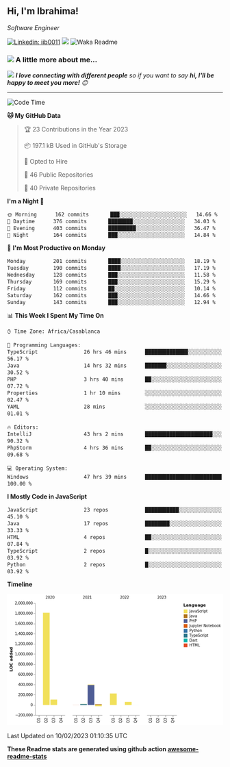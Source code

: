 <h2>Hi, I'm Ibrahima! </h2>
<p><em>Software Engineer 
</em></p>


[![Linkedin: iib0011](https://img.shields.io/badge/-iib0011-blue?style=flat-square&logo=Linkedin&logoColor=white&link=https://www.linkedin.com/in/iib0011/)](https://www.linkedin.com/in/iib0011/)
![](https://visitor-badge.glitch.me/badge?page_id=iib0011)
![Waka Readme](https://github.com/iib0011/iib0011/workflows/Waka%20Readme/badge.svg)


### <img src="https://media.giphy.com/media/VgCDAzcKvsR6OM0uWg/giphy.gif" width="50"> A little more about me...  


<img src="https://media.giphy.com/media/LnQjpWaON8nhr21vNW/giphy.gif" width="60"> <em><b>I love connecting with different people</b> so if you want to say <b>hi, I'll be happy to meet you more!</b> 😊</em>

---
<!--START_SECTION:waka-->
![Code Time](http://img.shields.io/badge/Code%20Time-1%2C781%20hrs%2041%20mins-blue)

**🐱 My GitHub Data** 

> 🏆 23 Contributions in the Year 2023
 > 
> 📦 197.1 kB Used in GitHub's Storage 
 > 
> 💼 Opted to Hire
 > 
> 📜 46 Public Repositories 
 > 
> 🔑 40 Private Repositories  
 > 
**I'm a Night 🦉** 

```text
🌞 Morning      162 commits       ███░░░░░░░░░░░░░░░░░░░░░░   14.66 % 
🌆 Daytime      376 commits       ████████░░░░░░░░░░░░░░░░░   34.03 % 
🌃 Evening      403 commits       █████████░░░░░░░░░░░░░░░░   36.47 % 
🌙 Night        164 commits       ███░░░░░░░░░░░░░░░░░░░░░░   14.84 % 

```
📅 **I'm Most Productive on Monday** 

```text
Monday         201 commits       ████░░░░░░░░░░░░░░░░░░░░░   18.19 % 
Tuesday        190 commits       ████░░░░░░░░░░░░░░░░░░░░░   17.19 % 
Wednesday      128 commits       ███░░░░░░░░░░░░░░░░░░░░░░   11.58 % 
Thursday       169 commits       ███░░░░░░░░░░░░░░░░░░░░░░   15.29 % 
Friday         112 commits       ██░░░░░░░░░░░░░░░░░░░░░░░   10.14 % 
Saturday       162 commits       ███░░░░░░░░░░░░░░░░░░░░░░   14.66 % 
Sunday         143 commits       ███░░░░░░░░░░░░░░░░░░░░░░   12.94 % 

```


📊 **This Week I Spent My Time On** 

```text
⌚︎ Time Zone: Africa/Casablanca

💬 Programming Languages: 
TypeScript               26 hrs 46 mins      ██████████████░░░░░░░░░░░   56.17 % 
Java                     14 hrs 32 mins      ███████░░░░░░░░░░░░░░░░░░   30.52 % 
PHP                      3 hrs 40 mins       ██░░░░░░░░░░░░░░░░░░░░░░░   07.72 % 
Properties               1 hr 10 mins        ░░░░░░░░░░░░░░░░░░░░░░░░░   02.47 % 
YAML                     28 mins             ░░░░░░░░░░░░░░░░░░░░░░░░░   01.01 % 

🔥 Editors: 
IntelliJ                 43 hrs 2 mins       ██████████████████████░░░   90.32 % 
PhpStorm                 4 hrs 36 mins       ██░░░░░░░░░░░░░░░░░░░░░░░   09.68 % 

💻 Operating System: 
Windows                  47 hrs 39 mins      █████████████████████████   100.00 % 

```

**I Mostly Code in JavaScript** 

```text
JavaScript               23 repos            ███████████░░░░░░░░░░░░░░   45.10 % 
Java                     17 repos            ████████░░░░░░░░░░░░░░░░░   33.33 % 
HTML                     4 repos             ██░░░░░░░░░░░░░░░░░░░░░░░   07.84 % 
TypeScript               2 repos             █░░░░░░░░░░░░░░░░░░░░░░░░   03.92 % 
Python                   2 repos             █░░░░░░░░░░░░░░░░░░░░░░░░   03.92 % 

```


**Timeline**

![Chart not found](https://raw.githubusercontent.com/iib0011/iib0011/master/charts/bar_graph.png) 


 Last Updated on 10/02/2023 01:10:35 UTC
<!--END_SECTION:waka-->

**These Readme stats are generated using github action [awesome-readme-stats](https://github.com/iib0011/waka-readme-stats)**
